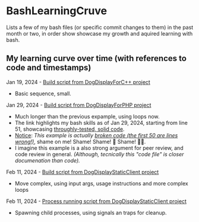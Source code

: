 # BashLearningCruve

Lists a few of my bash files (or specific commit changes to them) in the past month or two, in order show showcase my growth and aquired learning with bash.


## My learning curve over time (with references to code and timestamps)

Jan 19, 2024 - [Build script from DogDisplayForC++ project](https://github.com/mittons/DogDisplayForCpp/blob/ac6c71918f26355d47a14db85fbb8d74e8c6c469/build_script.sh)
 - Basic sequence, small.

Jan 29, 2024 - [Build script from DogDisplayForPHP project](https://github.com/mittons/DogDisplayForPhp/blob/master/setup_php/php_setup_script.sh#L50)
  - Much longer than the previous expample, using loops now.
  - The link highlights my bash skills as of Jan 29, 2024, starting from line 51, showcasing [throughly-tested, solid code](## "Through a hellish experience, debugging my initial approach, figuring out how to build PHP from source over 2 days of hardcore coding.").
  - <ins>Notice</ins>: *This example is actually* [*broken code (the first 50 are lines wrong!)*](## "In fact the first 50 lines, are not bash script, but the github actions script.. honest im not sure which way I translated it. I definitely made this script in bash first (it was a special hell over 2 days learning to build php from source in a fresh ubunut environment), but the bash code in this file might actually be translation of a GH actions script, that was translated from the original bash code. Anyway. 50 lines of bad code. Bad."), shame on me! Shame! Shame! 🔔 Shame! 🔔🔔.
  - I imagine this example is a also strong argument for peer review, and code review in general. *(Although, tecnically this "code file" is closer documenation than code).*

Feb 11, 2024 - [Build script from DogDisplayStaticClient project](https://github.com/mittons/DogDisplayStaticClient/blob/main/deployment_scripts/build_e2e_tests.sh)
 - Move complex, using input args, usage instructions and more complex loops

Feb 11, 2024 - [Process running script from DogDisplayStaticClient project](https://github.com/mittons/DogDisplayStaticClient/blob/main/dev_scripts/run_test_helper_services.sh)
 - Spawning child processes, using signals an traps for cleanup.
